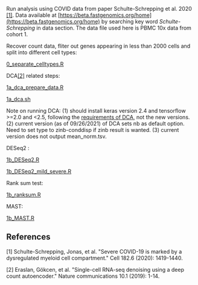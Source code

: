Run analysis using COVID data from paper Schulte-Schrepping et al. 2020 [[1]](#1). Data available at [https://beta.fastgenomics.org/home](https://beta.fastgenomics.org/home) by searching key word *Schulte-Schrepping* in data section. The data file used here is PBMC 10x data from cohort 1. 

Recover count data, fliter out genes appearing in less than 2000 cells and split into different cell types:

[0_separate_celltypes.R](https://github.com/Sun-lab/ideas_pipeline/blob/main/COVID/0_separate_celltypes.R) 

DCA[[2]](#2) related steps:

[1a_dca_prepare_data.R](https://github.com/Sun-lab/ideas_pipeline/blob/main/COVID/1a_dca_prepare_data.R)

[1a_dca.sh](https://github.com/Sun-lab/ideas_pipeline/blob/main/COVID/1a_dca.sh)

Note on running DCA: (1) should install keras version 2.4 and tensorflow >=2.0 and <2.5, following the [requirements of DCA](https://github.com/theislab/dca/blob/master/setup.py),  not the new versions. (2) current version (as of 09/26/2021) of DCA sets nb as default option. Need to set type to zinb-conddisp if zinb result is wanted. (3) current version does not output mean\_norm.tsv. 

DESeq2  :

[1b_DESeq2.R](https://github.com/Sun-lab/ideas_pipeline/blob/main/COVID/1b_DESeq2.R) 

[1b_DESeq2_mild_severe.R](https://github.com/Sun-lab/ideas_pipeline/blob/main/COVID/1b_DESeq2_mild_severe.R) 

Rank sum test:

[1b_ranksum.R](https://github.com/Sun-lab/ideas_pipeline/blob/main/COVID/1b_ranksum.R) 

MAST:

[1b_MAST.R](https://github.com/Sun-lab/ideas_pipeline/blob/main/COVID/1b_MAST.R) 







## References
<a id="1">[1]</a> 
Schulte-Schrepping, Jonas, et al. "Severe COVID-19 is marked by a dysregulated myeloid cell compartment." Cell 182.6 (2020): 1419-1440.

<a id="2">[2]</a> 
Eraslan, Gökcen, et al. "Single-cell RNA-seq denoising using a deep count autoencoder." Nature communications 10.1 (2019): 1-14.

